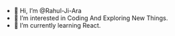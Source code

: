 - 👋 Hi, I’m @Rahul-Ji-Ara
- 👀 I’m interested in Coding And Exploring New Things.
- 🌱 I’m currently learning React.
